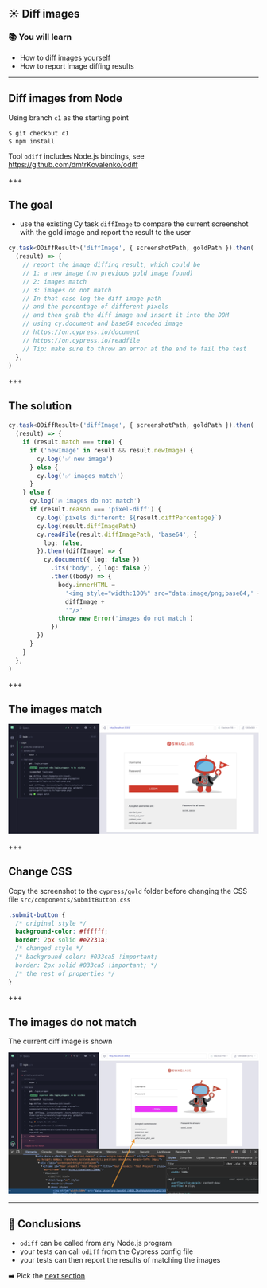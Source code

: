 ## ☀️ Diff images

### 📚 You will learn

- How to diff images yourself
- How to report image diffing results

---

## Diff images from Node

Using branch `c1` as the starting point

```
$ git checkout c1
$ npm install
```

Tool `odiff` includes Node.js bindings, see https://github.com/dmtrKovalenko/odiff

+++

## The goal

- use the existing Cy task `diffImage` to compare the current screenshot with the gold image and report the result to the user

```ts
cy.task<ODiffResult>('diffImage', { screenshotPath, goldPath }).then(
  (result) => {
    // report the image diffing result, which could be
    // 1: a new image (no previous gold image found)
    // 2: images match
    // 3: images do not match
    // In that case log the diff image path
    // and the percentage of different pixels
    // and then grab the diff image and insert it into the DOM
    // using cy.document and base64 encoded image
    // https://on.cypress.io/document
    // https://on.cypress.io/readfile
    // Tip: make sure to throw an error at the end to fail the test
  },
)
```

+++

## The solution

```ts
cy.task<ODiffResult>('diffImage', { screenshotPath, goldPath }).then(
  (result) => {
    if (result.match === true) {
      if ('newImage' in result && result.newImage) {
        cy.log('✅ new image')
      } else {
        cy.log('✅ images match')
      }
    } else {
      cy.log('🔥 images do not match')
      if (result.reason === 'pixel-diff') {
        cy.log(`pixels different: ${result.diffPercentage}`)
        cy.log(result.diffImagePath)
        cy.readFile(result.diffImagePath, 'base64', {
          log: false,
        }).then((diffImage) => {
          cy.document({ log: false })
            .its('body', { log: false })
            .then((body) => {
              body.innerHTML =
                '<img style="width:100%" src="data:image/png;base64,' +
                diffImage +
                '"/>'
              throw new Error('images do not match')
            })
        })
      }
    }
  },
)
```

+++

## The images match

![The images match](./img/match.png)

+++

## Change CSS

Copy the screenshot to the `cypress/gold` folder before changing the CSS file `src/components/SubmitButton.css`

```css
.submit-button {
  /* original style */
  background-color: #ffffff;
  border: 2px solid #e2231a;
  /* changed style */
  /* background-color: #033ca5 !important;
  border: 2px solid #033ca5 !important; */
  /* the rest of properties */
}
```

+++

## The images do not match

The current diff image is shown

![The images do not match](./img/mismatch.png)

---

## 🏁 Conclusions

- `odiff` can be called from any Node.js program
- your tests can call `odiff` from the Cypress config file
- your tests can then report the results of matching the images

➡️ Pick the [next section](https://github.com/bahmutov/cypress-visual-testing-workshop#contents)

